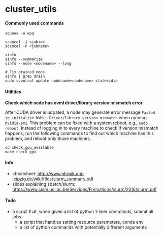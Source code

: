 # cluster_utils

#### Commonly used commands

```
squeue -u wpq

scancel -j <jobid>
scancel -n <jobname>

sinfo
sinfo --summarize
sinfo --node <nodename> --long

# Fix drained node
sinfo | grep drain
sudo scontrol update nodename=<nodename> state=idle
```

#### Utilities

**Check which node has nvml driver/library version mismatch error**

After CUDA driver is udpated, a node may generate error message `Failed to initialize NVML: Driver/library version mismatch` when running `nvidia-smi`. This problem can be fixed with a system reboot, e.g., `sudo reboot`. Instead of logging in to every machine to check if version mismatch happens, run the following commands to find out which machine has this problem, and reboot only those machines.

```
cd check_gpu_available
make check_gpu
```


#### Info 

- cheatsheet: http://www.physik.uni-leipzig.de/wiki/files/slurm_summary.pdf
- slides explaining sbatch/slurm: https://www.cism.ucl.ac.be/Services/Formations/slurm/2016/slurm.pdf


#### Todo 


- a script that, when given a list of python 1-liner commands, submit all jobs 
    - a script that handles setting resource parameters, conda env
    - a list of python commands with potentially different arguments
